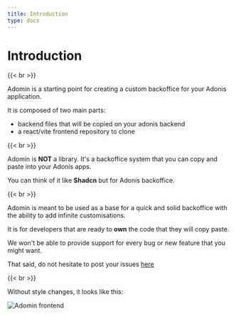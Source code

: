 ```yaml
---
title: Introduction
type: docs
---
```


# Introduction

{{< br >}}

Adomin is a starting point for creating a custom backoffice for your Adonis application.

It is composed of two main parts:

- backend files that will be copied on your adonis backend
- a react/vite frontend repository to clone

{{< br >}}

Adomin is **NOT** a library. It's a backoffice system that you can copy and paste into your Adonis apps.

You can think of it like **Shadcn** but for Adonis backoffice.

{{< br >}}

Adomin is meant to be used as a base for a quick and solid backoffice with the ability to add infinite customisations.

It is for developers that are ready to **own** the code that they will copy paste.

We won't be able to provide support for every bug or new feature that you might want.

That said, do not hesitate to post your issues [here](https://github.com/galadrimteam/adomin/issues)

{{< br >}}

Without style changes, it looks like this:

![Adomin frontend](/adomin/images/frontend.png)
